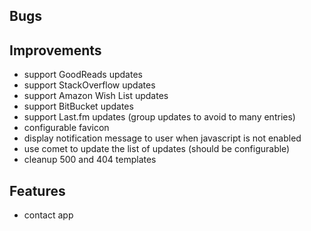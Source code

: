 ## Bugs ##

## Improvements ##

* support GoodReads updates
* support StackOverflow updates
* support Amazon Wish List updates
* support BitBucket updates
* support Last.fm updates (group updates to avoid to many entries)
* configurable favicon
* display notification message to user when javascript is not enabled
* use comet to update the list of updates (should be configurable)
* cleanup 500 and 404 templates

## Features ##

* contact app
